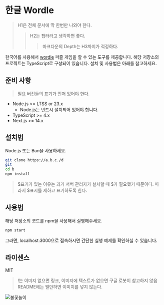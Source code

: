 # 한글 Wordle 

> H1은 전체 문서에 딱 한번만 나와야 한다.
> > H2는 챕터라고 생각하면 좋다.
> > > 마크다운의 Depth는 H3까지가 적정하다.

한국어를 사용해서 [wordle](https://www.nytimes.com/games/wordle/index.html) 퍼즐 게임을 할 수 있는 도구를 제공합니다. 해당 저장소의 프로젝트는 TypeScript로 구성되어 있습니다. 설치 및 사용법은 아래를 참고하세요.

## 준비 사항
> 필요 버전들의 표기가 먼저 있어야 한다.
- Node.js >= LTSS or 23.x
    - Node.js는 반드시 설치되어 있어야 합니다.  
- TypeScript >= 4.x
- Next.js >= 14.x

## 설치법

Node.js 또는 Bun을 사용하세요.

```Bash
git clone https://a.b.c./d
git
cd b
npm install
```
> \$표기가 있는 이유는 과거 서버 관리자가 설치할 때 $가 필요했기 때문이다. 따라서 \$표시를 제하고 표기하도록 한다.

## 사용법
해당 저장소의 코드를 npm을 사용해서 실행해주세요.
```Bash
npm start
```
그러면, localhost:3000으로 접속하시면 간단한 실행 예제를 확인하실 수 있습니다.
## 라이센스

MIT

> !는 이미지 없으면 링크, 이미지에 텍스트가 없으면 구글 로봇이 참고하지 않음
> README에는 웬만하면 이미지를 넣지 않는다.


![불꽃놀이](https://images.unsplash.com/photo-1730279971829-19aab6e0e20f?q=80&w=2728&auto=format&fit=crop&ixlib=rb-4.0.3&ixid=M3wxMjA3fDB8MHxwaG90by1wYWdlfHx8fGVufDB8fHx8fA%3D%3D)